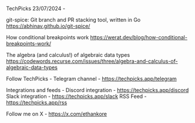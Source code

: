 TechPicks 23/07/2024 -

git-spice: Git branch and PR stacking tool, written in Go
https://abhinav.github.io/git-spice/

How conditional breakpoints work
https://werat.dev/blog/how-conditional-breakpoints-work/

The algebra (and calculus!) of algebraic data types
https://codewords.recurse.com/issues/three/algebra-and-calculus-of-algebraic-data-types

Follow TechPicks -
Telegram channel - https://techpicks.app/telegram

Integrations and feeds -
Discord integration - https://techpicks.app/discord
Slack integration - https://techpicks.app/slack
RSS Feed - https://techpicks.app/rss

Follow me on X - https://x.com/ethankore